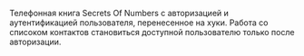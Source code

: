 Телефонная книга Secrets Of Numbers с авторизацией и аутентификацией
пользователя, перенесенное на хуки. Работа со списоком контактов становиться
доступной пользователю только после авторизации.
